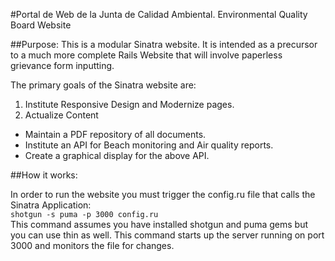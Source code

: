 #Portal de Web de la Junta de Calidad Ambiental.
Environmental Quality Board Website

##Purpose:
This is a modular Sinatra website. It is intended as a precursor to a much more complete Rails Website that will involve paperless grievance form inputting.

The primary goals of the Sinatra website are:
1. Institute Responsive Design and Modernize pages.
2. Actualize Content
- Maintain a PDF repository of all documents.
- Institute an API for Beach monitoring and Air quality reports.
- Create a graphical display for the above API.


##How it works:

In order to run the website you must trigger the config.ru file that calls the Sinatra Application:  
    `shotgun -s puma -p 3000 config.ru`  
This command assumes you have installed shotgun and puma gems but you can use thin as well. This command starts up the server running on port 3000 and monitors the file for changes. 
    